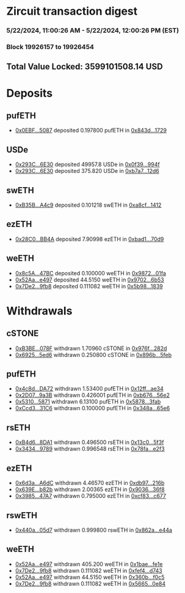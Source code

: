 # Zircuit transaction digest
### 5/22/2024, 11:00:26 AM - 5/22/2024, 12:00:26 PM (EST)
### Block 19926157 to 19926454

## Total Value Locked: 3599101508.14 USD

# Deposits
## pufETH
- [0x0EBF...5087](https://etherscan.io/address/0x0EBF870d433F2Cfa25E82f12950BAB760ed15087) deposited 0.197800 pufETH in [0x843d...1729](https://etherscan.io/tx/0x0EBF870d433F2Cfa25E82f12950BAB760ed15087)
## USDe
- [0x293C...6E30](https://etherscan.io/address/0x293C6937D8D82e05B01335F7B33FBA0c8e256E30) deposited 49957.8 USDe in [0x0f39...994f](https://etherscan.io/tx/0x293C6937D8D82e05B01335F7B33FBA0c8e256E30)
- [0x293C...6E30](https://etherscan.io/address/0x293C6937D8D82e05B01335F7B33FBA0c8e256E30) deposited 375.820 USDe in [0xb7a7...12d6](https://etherscan.io/tx/0x293C6937D8D82e05B01335F7B33FBA0c8e256E30)
## swETH
- [0xB35B...A4c9](https://etherscan.io/address/0xB35BEcA10f51b919B2F03D5d52A3c48dD990A4c9) deposited 0.101218 swETH in [0xa8cf...1412](https://etherscan.io/tx/0xB35BEcA10f51b919B2F03D5d52A3c48dD990A4c9)
## ezETH
- [0x28C0...BB4A](https://etherscan.io/address/0x28C01B64F2492D82fd58FEECF8c71603c769BB4A) deposited 7.90998 ezETH in [0xbad1...70d9](https://etherscan.io/tx/0x28C01B64F2492D82fd58FEECF8c71603c769BB4A)
## weETH
- [0x8c5A...47BC](https://etherscan.io/address/0x8c5Ab1430225B1BBd2D20b54b944D0A56C6047BC) deposited 0.100000 weETH in [0x9872...01fa](https://etherscan.io/tx/0x8c5Ab1430225B1BBd2D20b54b944D0A56C6047BC)
- [0x52Aa...e497](https://etherscan.io/address/0x52Aa899454998Be5b000Ad077a46Bbe360F4e497) deposited 44.5150 weETH in [0x9702...6b53](https://etherscan.io/tx/0x52Aa899454998Be5b000Ad077a46Bbe360F4e497)
- [0x7De2...9fb8](https://etherscan.io/address/0x7De297E6773a5e7904a73aB3Ed1f57A1B1829fb8) deposited 0.111082 weETH in [0x5b98...1839](https://etherscan.io/tx/0x7De297E6773a5e7904a73aB3Ed1f57A1B1829fb8)
# Withdrawals
## cSTONE
- [0xB3BE...078F](https://etherscan.io/address/0xB3BE2aA06EFe7bbC3845583D2F235d574CD2078F) withdrawn 1.70960 cSTONE in [0x976f...282d](https://etherscan.io/tx/0xB3BE2aA06EFe7bbC3845583D2F235d574CD2078F)
- [0x6925...5ed6](https://etherscan.io/address/0x69252A93a6d8f51FA9E05B0C4Bb481F33b9f5ed6) withdrawn 0.250800 cSTONE in [0x896b...5feb](https://etherscan.io/tx/0x69252A93a6d8f51FA9E05B0C4Bb481F33b9f5ed6)
## pufETH
- [0x4c8d...DA72](https://etherscan.io/address/0x4c8d90AC429F12eE6504e516398A59eC16b0DA72) withdrawn 1.53400 pufETH in [0x12ff...ae34](https://etherscan.io/tx/0x4c8d90AC429F12eE6504e516398A59eC16b0DA72)
- [0x2D07...9a3B](https://etherscan.io/address/0x2D07b7eb70e1ca8a9A645a4ea2a0753041E99a3B) withdrawn 0.426001 pufETH in [0xb676...56e2](https://etherscan.io/tx/0x2D07b7eb70e1ca8a9A645a4ea2a0753041E99a3B)
- [0x5310...5871](https://etherscan.io/address/0x53105A0e7dED66a4AA5e23B4A287bA39B70f5871) withdrawn 6.13100 pufETH in [0x5878...3fab](https://etherscan.io/tx/0x53105A0e7dED66a4AA5e23B4A287bA39B70f5871)
- [0xCcd3...31C6](https://etherscan.io/address/0xCcd358b112515Ab4E9c43D57E6269e783d3131C6) withdrawn 0.100000 pufETH in [0x348a...65e6](https://etherscan.io/tx/0xCcd358b112515Ab4E9c43D57E6269e783d3131C6)
## rsETH
- [0xB4d6...8DA1](https://etherscan.io/address/0xB4d6dF1c1559A943E802CECFc704c4847fd18DA1) withdrawn 0.496500 rsETH in [0x13c0...5f3f](https://etherscan.io/tx/0xB4d6dF1c1559A943E802CECFc704c4847fd18DA1)
- [0x3434...9789](https://etherscan.io/address/0x34349c5569e7B846c3558961552D2202760A9789) withdrawn 0.996548 rsETH in [0x78fa...e2f3](https://etherscan.io/tx/0x34349c5569e7B846c3558961552D2202760A9789)
## ezETH
- [0x6d3a...A6dC](https://etherscan.io/address/0x6d3aC7bE10253cb59cB7ecfC2753cfD7C28BA6dC) withdrawn 4.46570 ezETH in [0xdb97...216b](https://etherscan.io/tx/0x6d3aC7bE10253cb59cB7ecfC2753cfD7C28BA6dC)
- [0x639E...b82b](https://etherscan.io/address/0x639E4dab0Dd8569b6DF7C03A88Dedb801e27b82b) withdrawn 2.00365 ezETH in [0x9036...36f8](https://etherscan.io/tx/0x639E4dab0Dd8569b6DF7C03A88Dedb801e27b82b)
- [0x3985...47A7](https://etherscan.io/address/0x3985872Dc35306B774011feF5c8b7A1C544247A7) withdrawn 0.795000 ezETH in [0xcf83...c677](https://etherscan.io/tx/0x3985872Dc35306B774011feF5c8b7A1C544247A7)
## rswETH
- [0x440a...05d7](https://etherscan.io/address/0x440a30Ccb4199e985DFA18a5AC3cef749e3905d7) withdrawn 0.999800 rswETH in [0x862a...e44a](https://etherscan.io/tx/0x440a30Ccb4199e985DFA18a5AC3cef749e3905d7)
## weETH
- [0x52Aa...e497](https://etherscan.io/address/0x52Aa899454998Be5b000Ad077a46Bbe360F4e497) withdrawn 405.200 weETH in [0x1bae...fe1e](https://etherscan.io/tx/0x52Aa899454998Be5b000Ad077a46Bbe360F4e497)
- [0x7De2...9fb8](https://etherscan.io/address/0x7De297E6773a5e7904a73aB3Ed1f57A1B1829fb8) withdrawn 0.111082 weETH in [0xfef4...d743](https://etherscan.io/tx/0x7De297E6773a5e7904a73aB3Ed1f57A1B1829fb8)
- [0x52Aa...e497](https://etherscan.io/address/0x52Aa899454998Be5b000Ad077a46Bbe360F4e497) withdrawn 44.5150 weETH in [0x360b...f0c5](https://etherscan.io/tx/0x52Aa899454998Be5b000Ad077a46Bbe360F4e497)
- [0x7De2...9fb8](https://etherscan.io/address/0x7De297E6773a5e7904a73aB3Ed1f57A1B1829fb8) withdrawn 0.111082 weETH in [0x5665...0e84](https://etherscan.io/tx/0x7De297E6773a5e7904a73aB3Ed1f57A1B1829fb8)
